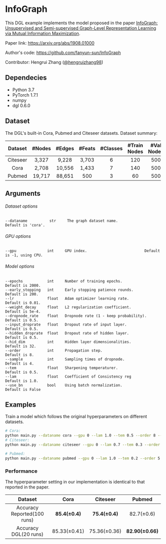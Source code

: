 # InfoGraph
This DGL example implements the model proposed in the paper [InfoGraph: Unsupervised and Semi-supervised Graph-Level Representation Learning via Mutual Information Maximization](https://arxiv.org/abs/1908.01000).

Paper link: https://arxiv.org/abs/1908.01000

Author's code: https://github.com/fanyun-sun/InfoGraph

Contributor: Hengrui Zhang ([@hengruizhang98](https://github.com/hengruizhang98))

## Dependecies

- Python 3.7
- PyTorch 1.7.1
- numpy
- dgl 0.6.0

## Dataset

The DGL's built-in Cora, Pubmed and Citeseer datasets. Dataset summary:

| Dataset  | #Nodes | #Edges | #Feats | #Classes | #Train Nodes | #Val Nodes | #Test Nodes |
| :------: | :----: | :----: | :----: | :------: | :----------: | :--------: | :---------: |
| Citeseer | 3,327  | 9,228  | 3,703  |    6     |     120      |    500     |    1000     |
|   Cora   | 2,708  | 10,556 | 1,433  |    7     |     140      |    500     |    1000     |
|  Pubmed  | 19,717 | 88,651 |  500   |    3     |      60      |    500     |    1000     |

## Arguments

###### Dataset options

```
--dataname          str     The graph dataset name.             Default is 'cora'.
```

###### GPU options

```
--gpu              int     GPU index.                          Default is -1, using CPU.
```

###### Model options

```
--epochs           int     Number of training epochs.             Default is 2000.
--early_stopping   int     Early stopping patience rounds.        Default is 200.
--lr               float   Adam optimizer learning rate.          Default is 0.01.
--weight_decay     float   L2 regularization coefficient.         Default is 5e-4.
--dropnode_rate    float   Dropnode rate (1 - keep probability).  Default is 0.5.
--input_droprate   float   Dropout rate of input layer.           Default is 0.5.
--hidden_droprate  float   Dropout rate of hidden layer.          Default is 0.5.
--hid_dim          int     Hidden layer dimensionalities.         Default is 32.
--order            int     Propagation step.                      Default is 8.
--sample           int     Sampling times of dropnode.            Default is 4.
--tem              float   Sharpening temperaturer.               Default is 0.5.
--lam              float   Coefficient of Consistency reg         Default is 1.0.
--use_bn           bool    Using batch normalization.             Default is False
```

## Examples

Train a model which follows the original hyperparameters on different datasets.

```bash
# Cora:
python main.py --dataname cora --gpu 0 --lam 1.0 --tem 0.5 --order 8 --sample 4 --input_droprate 0.5 --hidden_droprate 0.5 --dropnode_rate 0.5 --hid_dim 32 --early_stopping 100 --lr 1e-2  --epochs 2000
# Citeseer:
python main.py --dataname citeseer --gpu 0 --lam 0.7 --tem 0.3 --order 2 --sample 2 --input_droprate 0.0 --hidden_droprate 0.2 --dropnode_rate 0.5 --hid_dim 32 --early_stopping 100 --lr 1e-2  --epochs 2000

# Pubmed:
python main.py --dataname pubmed --gpu 0 --lam 1.0 --tem 0.2 --order 5 --sample 4 --input_droprate 0.6 --hidden_droprate 0.8 --dropnode_rate 0.5 --hid_dim 32 --early_stopping 200 --lr 0.2 --epochs 2000 --use_bn
```

### Performance

The hyperparameter setting in our implementation is identical to that reported in the paper.

|           Dataset           |      Cora      |    Citeseer    |      Pubmed      |
| :-------------------------: | :------------: | :------------: | :--------------: |
| Accuracy Reported(100 runs) | **85.4(±0.4)** | **75.4(±0.4)** |    82.7(±0.6)    |
|    Accuracy DGL(20 runs)    |  85.33(±0.41)  |  75.36(±0.36)  | **82.90(±0.66)** |



